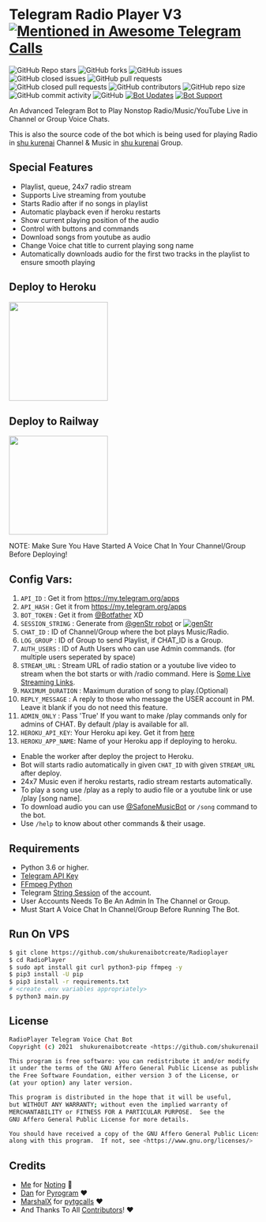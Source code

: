 # Telegram Radio Player V3 [![Mentioned in Awesome Telegram Calls](https://awesome.re/mentioned-badge-flat.svg)](https://github.com/tgcalls/awesome-tgcalls)
![GitHub Repo stars](https://img.shields.io/github/stars/shukurenaibotcreate/RadioPlayer?color=blue&style=flat)
![GitHub forks](https://img.shields.io/github/forks/shukurenaibotcreate/RadioPlayer?color=green&style=flat)
![GitHub issues](https://img.shields.io/github/issues/shukurenaibotcreate/RadioPlayer)
![GitHub closed issues](https://img.shields.io/github/issues-closed/shukurenaibotcreate/RadioPlayer)
![GitHub pull requests](https://img.shields.io/github/issues-pr/shukurenaibotcreate/RadioPlayer)
![GitHub closed pull requests](https://img.shields.io/github/issues-pr-closed/shukurenaibotcreate/RadioPlayer)
![GitHub contributors](https://img.shields.io/github/contributors/shukurenaibotcreate/RadioPlayer?style=flat)
![GitHub repo size](https://img.shields.io/github/repo-size/shukurenaibotcreate/RadioPlayer?color=red)
![GitHub commit activity](https://img.shields.io/github/commit-activity/m/shukurenaibotcreate/RadioPlayer)
![GitHub](https://img.shields.io/github/license/AsmSafone/RadioPlayerV3)
[![Bot Updates](https://img.shields.io/badge/RadioPlayer-Updates%20Channel-green)](https://t.me/shukurenai007)
[![Bot Support](https://img.shields.io/badge/RadioPlayer-Support%20Group-blue)](https://t.me/shukurenairobot007)


An Advanced Telegram Bot to Play Nonstop Radio/Music/YouTube Live in Channel or Group Voice Chats.

This is also the source code of the bot which is being used for playing
Radio in [shu kurenai](https://t.me/shukurenai007) Channel & Music in [shu kurenai](https://t.me/shukurenairobot007) Group.

## Special Features

- Playlist, queue, 24x7 radio stream
- Supports Live streaming from youtube
- Starts Radio after if no songs in playlist
- Automatic playback even if heroku restarts
- Show current playing position of the audio
- Control with buttons and commands
- Download songs from youtube as audio
- Change Voice chat title to current playing song name
- Automatically downloads audio for the first two tracks in the playlist to ensure smooth playing

## Deploy to Heroku

<p><a href="https://heroku.com/deploy?template=https://https://github.com/shukurenaibotcreate/Radioplayer"> <img src="https://img.shields.io/badge/Deploy%20To%20Heroku-blueviolet?style=for-the-badge&logo=heroku" width="200""/></a></p>

## Deploy to Railway

<p><a href="https://railway.app/new/template?template=https%3A%2F%2Fgithub.com%2F%2FRadioPlayer&envs=API_ID%2CAPI_HASH%2CBOT_TOKEN%2CSESSION_STRING%2CCHAT%2CLOG_GROUP%2CADMINS%2CADMIN_ONLY%2CMAXIMUM_DURATION%2CSTREAM_URL%2CREPLY_MESSAGE&optionalEnvs=LOG_GROUP%2CADMIN_ONLY%2CMAXIMUM_DURATION%2CSTREAM_URL%2CREPLY_MESSAGE&API_IDDesc=Your+Telegram+API_ID+get+it+from+my.telegram.org%2Fapps&API_HASHDesc=Your+Telegram+API_HASH+get+it+from+my.telegram.org%2Fapps&BOT_TOKENDesc=Bot+token+of+your+bot%2C+get+from+%40Botfather&SESSION_STRINGDesc=Session+string%2C+use+%40genStr_robot+to+generate+pyrogram+session+string&CHATDesc=ID+of+Channel+or+Group+where+the+Bot+plays+Radio%2FMusic%2FYouTube+Lives&LOG_GROUPDesc=ID+of+the+group+to+send+playlist+if+CHAT+is+a+Group%2C+if+channel+then+leave+blank&ADMINSDesc=ID+of+Users+who+can+use+Admin+commands+%28for+multiple+users+seperated+by+space%29&ADMIN_ONLYDesc=Change+it+to+%27True%27+If+you+want+to+make+%2Fplay+commands+only+for+admins+of+CHAT.+By+default+%2Fplay+is+available+for+all.&MAXIMUM_DURATIONDesc=Maximum+duration+of+song+to+be+played+using+%2Fplay+command&STREAM_URLDesc=URL+of+Radio+station+or+Youtube+Live+video+url+to+stream+with+%2Fradio+command&REPLY_MESSAGEDesc=A+reply+message+to+those+who+message+the+USER+account+in+PM.+Make+it+blank+if+you+do+not+need+this+feature.&MAXIMUM_DURATIONDefault=15&ADMIN_ONLYDefault=False&STREAM_URLDefault=https://youtu.be/5qap5aO4i9A&REPLY_MESSAGEDefault=Hello Sir, I'm a bot to play radio/music/youtube live on telegram voice chat, not having time to chat with you 😂!"> <img src="https://img.shields.io/badge/Deploy%20To%20Railway-blueviolet?style=for-the-badge&logo=railway" width="200""/></a></p>

NOTE: Make Sure You Have Started A Voice Chat In Your Channel/Group Before Deploying!

## Config Vars:
1. `API_ID` : Get it from https://my.telegram.org/apps
2. `API_HASH` : Get it from https://my.telegram.org/apps
3. `BOT_TOKEN` : Get it from [@Botfather](https://t.me/botfather) XD
4. `SESSION_STRING` : Generate from [@genStr robot](http://t.me/genStr_robot) or [![genStr](https://img.shields.io/badge/repl.it-genStr-yellowgreen)](https://repl.it/@AsmSafone/genStr)
5. `CHAT_ID` : ID of Channel/Group where the bot plays Music/Radio.
6. `LOG_GROUP` : ID of Group to send Playlist, if CHAT_ID is a Group.
7. `AUTH_USERS` : ID of Auth Users who can use Admin commands. (for multiple users seperated by space)
8. `STREAM_URL` : Stream URL of radio station or a youtube live video to stream when the bot starts or with /radio command. Here is [Some Live Streaming Links](https://telegra.ph/Live-Radio-Stream-Links-05-17).
9. `MAXIMUM_DURATION` : Maximum duration of song to play.(Optional)
10. `REPLY_MESSAGE` : A reply to those who message the USER account in PM. Leave it blank if you do not need this feature.
11. `ADMIN_ONLY` : Pass 'True' If you want to make /play commands only for admins of CHAT. By default /play is available for all.
12. `HEROKU_API_KEY`: Your Heroku api key. Get it from [here](https://dashboard.heroku.com/account)
13. `HEROKU_APP_NAME`: Name of your Heroku app if deploying to heroku.

- Enable the worker after deploy the project to Heroku.
- Bot will starts radio automatically in given `CHAT_ID` with given `STREAM_URL` after deploy. 
- 24x7 Music even if heroku restarts, radio stream restarts automatically. 
- To play a song use /play as a reply to audio file or a youtube link or use /play [song name].
- To download audio you can use [@SafoneMusicBot](http://t.me/SafoneMusicBot) or `/song` command to the bot.
- Use `/help` to know about other commands & their usage.

## Requirements

- Python 3.6 or higher.
- [Telegram API Key](https://docs.pyrogram.org/intro/quickstart#enjoy-the-api)
- [FFmpeg Python](https://www.ffmpeg.org/)
- Telegram [String Session](http://t.me/genStr_robot) of the account.
- User Accounts Needs To Be An Admin In The Channel or Group.
- Must Start A Voice Chat In Channel/Group Before Running The Bot.

## Run On VPS

```sh
$ git clone https://github.com/shukurenaibotcreate/Radioplayer
$ cd RadioPlayer
$ sudo apt install git curl python3-pip ffmpeg -y
$ pip3 install -U pip
$ pip3 install -r requirements.txt
# <create .env variables appropriately>
$ python3 main.py
```


## License
```sh
RadioPlayer Telegram Voice Chat Bot
Copyright (c) 2021  shukurenaibotcreate <https://github.com/shukurenaibotcreate>

This program is free software: you can redistribute it and/or modify
it under the terms of the GNU Affero General Public License as published by
the Free Software Foundation, either version 3 of the License, or
(at your option) any later version.

This program is distributed in the hope that it will be useful,
but WITHOUT ANY WARRANTY; without even the implied warranty of
MERCHANTABILITY or FITNESS FOR A PARTICULAR PURPOSE.  See the
GNU Affero General Public License for more details.

You should have received a copy of the GNU Affero General Public License
along with this program.  If not, see <https://www.gnu.org/licenses/>
```

## Credits

- [Me](https://github.com/shukurenaibotcreate) for [Noting](https://github.com/shukurenaibotcreate/Radioplayer) 😬
- [Dan](https://github.com/delivrance) for [Pyrogram](https://github.com/pyrogram/pyrogram) ❤️
- [MarshalX](https://github.com/MarshalX) for [pytgcalls](https://github.com/MarshalX/tgcalls) ❤️
- And Thanks To All [Contributors](https://github.com/AsmSafone/RadioPlayerV3/graphs/contributors)! ❤️

